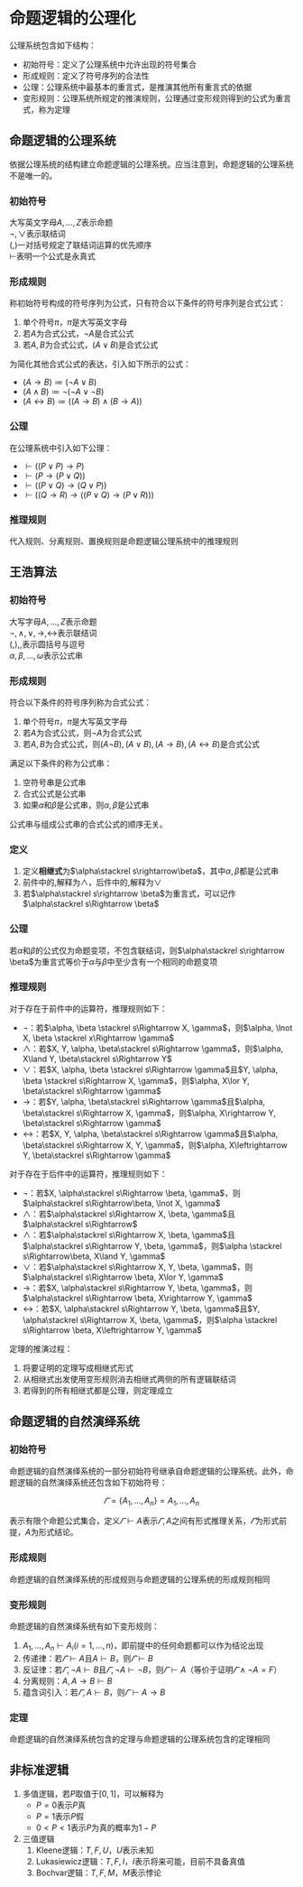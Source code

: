 # 命题逻辑的公理化

公理系统包含如下结构：

* 初始符号：定义了公理系统中允许出现的符号集合
* 形成规则：定义了符号序列的合法性
* 公理：公理系统中最基本的重言式，是推演其他所有重言式的依据
* 变形规则：公理系统所规定的推演规则，公理通过变形规则得到的公式为重言式，称为定理

## 命题逻辑的公理系统

依据公理系统的结构建立命题逻辑的公理系统。应当注意到，命题逻辑的公理系统不是唯一的。

### 初始符号

大写英文字母$A,\dots ,Z$表示命题  
$\lnot, \lor$表示联结词  
$(, )$一对括号规定了联结词运算的优先顺序  
$\vdash$表明一个公式是永真式

### 形成规则

称初始符号构成的符号序列为公式，只有符合以下条件的符号序列是合式公式：

1. 单个符号$\pi$，$\pi$是大写英文字母
2. 若$A$为合式公式，$\lnot A$是合式公式
3. 若$A, B$为合式公式，$(A\lor B)$是合式公式

为简化其他合式公式的表达，引入如下所示的公式：

* $(A\rightarrow B)\coloneqq (\lnot A\lor B)$
* $(A\land B)\coloneqq \lnot (\lnot A\lor \lnot B)$
* $(A\leftrightarrow B)\coloneqq ((A\rightarrow B)\land (B\rightarrow A))$

### 公理

在公理系统中引入如下公理：

* $\vdash ((P\lor P)\rightarrow P)$
* $\vdash (P\rightarrow (P\lor Q))$
* $\vdash ((P\lor Q) \rightarrow (Q\lor P))$
* $\vdash ((Q\rightarrow R)\rightarrow ((P\lor Q)\rightarrow (P\lor R)))$

### 推理规则

代入规则、分离规则、置换规则是命题逻辑公理系统中的推理规则

## 王浩算法

### 初始符号

大写字母$A, \dots, Z$表示命题  
$\lnot, \land, \lor, \rightarrow, \leftrightarrow$表示联结词  
$(, ), ,$表示圆括号与逗号  
$\alpha, \beta, \dots, \omega$表示公式串

### 形成规则

符合以下条件的符号序列称为合式公式：

1. 单个符号$\pi$，$\pi$是大写英文字母
2. 若$A$为合式公式，则$\lnot A$为合式公式
3. 若$A, B$为合式公式，则$(A\lnot B), (A\lor B), (A\rightarrow B), (A\leftrightarrow B)$是合式公式

满足以下条件的称为公式串：

1. 空符号串是公式串
2. 合式公式是公式串
3. 如果$\alpha$和$\beta$是公式串，则$\alpha, \beta$是公式串

公式串与组成公式串的合式公式的顺序无关。

### 定义

1. 定义**相继式**为$\alpha\stackrel s\rightarrow\beta$，其中$\alpha, \beta$都是公式串
2. 前件中的$,$解释为$\land$，后件中的$,$解释为$\lor$
3. 若$\alpha\stackrel s\rightarrow \beta$为重言式，可以记作$\alpha\stackrel s\Rightarrow \beta$

### 公理

若$\alpha$和$\beta$的公式仅为命题变项，不包含联结词，则$\alpha\stackrel s\rightarrow \beta$为重言式等价于$\alpha$与$\beta$中至少含有一个相同的命题变项

### 推理规则

对于存在于前件中的运算符，推理规则如下：

* $\lnot$：若$\alpha, \beta \stackrel s\Rightarrow X, \gamma$，则$\alpha, \lnot X, \beta \stackrel x\Rightarrow \gamma$
* $\land$：若$X, Y, \alpha, \beta\stackrel s\Rightarrow \gamma$，则$\alpha, X\land Y, \beta\stackrel s\Rightarrow Y$
* $\lor$：若$X, \alpha, \beta \stackrel s\Rightarrow \gamma$且$Y, \alpha, \beta \stackrel s\Rightarrow X, \gamma$，则$\alpha, X\lor Y, \beta\stackrel s\Rightarrow \gamma$
* $\rightarrow$：若$Y, \alpha, \beta\stackrel s\Rightarrow \gamma$且$\alpha, \beta\stackrel s\Rightarrow X, \gamma$，则$\alpha, X\rightarrow Y, \beta\stackrel s\Rightarrow \gamma$
* $\leftrightarrow$：若$X, Y, \alpha, \beta\stackrel s\Rightarrow \gamma$且$\alpha, \beta\stackrel s\Rightarrow X, Y, \gamma$，则$\alpha, X\leftrightarrow Y, \beta\stackrel s\Rightarrow \gamma$

对于存在于后件中的运算符，推理规则如下：

* $\lnot$：若$X, \alpha\stackrel s\Rightarrow \beta, \gamma$，则$\alpha\stackrel s\Rightarrow\beta, \lnot X, \gamma$
* $\land$：若$\alpha\stackrel s\Rightarrow X, \beta, \gamma$且$\alpha\stackrel s\Rightarrow$
* $\land$：若$\alpha\stackrel s\Rightarrow X, \beta, \gamma$且$\alpha\stackrel s\Rightarrow Y, \beta, \gamma$，则$\alpha \stackrel s\Rightarrow\beta, X\land Y, \gamma$
* $\lor$：若$\alpha\stackrel s\Rightarrow X, Y, \beta, \gamma$，则$\alpha\stackrel s\Rightarrow \beta, X\lor Y, \gamma$
* $\rightarrow$：若$X, \alpha\stackrel s\Rightarrow Y, \beta, \gamma$，则$\alpha\stackrel s\Rightarrow \beta, X\rightarrow Y, \gamma$
* $\leftrightarrow$：若$X, \alpha\stackrel s\Rightarrow Y, \beta, \gamma$且$Y, \alpha\stackrel s\Rightarrow X, \beta, \gamma$，则$\alpha \stackrel s\Rightarrow \beta, X\leftrightarrow Y, \gamma$

定理的推演过程：

1. 将要证明的定理写成相继式形式
2. 从相继式出发使用变形规则消去相继式两侧的所有逻辑联结词
3. 若得到的所有相继式都是公理，则定理成立

## 命题逻辑的自然演绎系统

### 初始符号

命题逻辑的自然演绎系统的一部分初始符号继承自命题逻辑的公理系统。此外，命题逻辑的自然演绎系统还包含如下初始符号：

$$
\varGamma = \{A_1, \dots, A_n\}=A_1, \dots, A_n
$$

表示有限个命题公式集合，定义$\varGamma \vdash A$表示$\varGamma, A$之间有形式推理关系，$\varGamma$为形式前提，$A$为形式结论。

### 形成规则

命题逻辑的自然演绎系统的形成规则与命题逻辑的公理系统的形成规则相同

### 变形规则

命题逻辑的自然演绎系统有如下变形规则：

1. $A_1, \dots, A_n\vdash A_i(i=1, \dots, n)$，即前提中的任何命题都可以作为结论出现
2. 传递律：若$\varGamma \vdash A$且$A\vdash B$，则$\varGamma\vdash B$
3. 反证律：若$\varGamma, \lnot A\vdash B$且$\varGamma, \lnot A\vdash \lnot B$，则$\varGamma \vdash A$（等价于证明$\varGamma \land \lnot A=F$）
4. 分离规则：$A, A\rightarrow B\vdash B$
5. 蕴含词引入：若$\varGamma, A\vdash B$，则$\varGamma\vdash A\rightarrow B$

### 定理

命题逻辑的自然演绎系统包含的定理与命题逻辑的公理系统包含的定理相同

## 非标准逻辑

1. 多值逻辑，若$P$取值于$[0,1]$，可以解释为
    * $P=0$表示$P$真
    * $P=1$表示$P$假
    * $0<P<1$表示$P$为真的概率为$1-P$ 
2. 三值逻辑
   1. Kleene逻辑：$T, F, U$，$U$表示未知
   2. Lukasiewicz逻辑：$T, F, I$，$I$表示将来可能，目前不具备真值
   3. Bochvar逻辑：$T, F, M$，$M$表示悖论